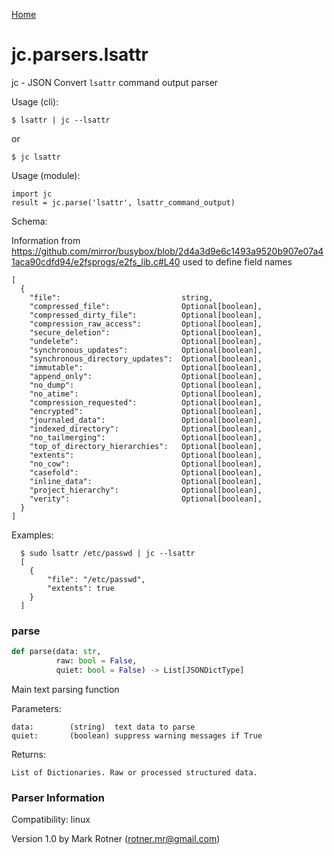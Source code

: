 [Home](https://kellyjonbrazil.github.io/jc/)
<a id="jc.parsers.lsattr"></a>

# jc.parsers.lsattr

jc - JSON Convert `lsattr` command output parser

Usage (cli):

    $ lsattr | jc --lsattr

or

    $ jc lsattr

Usage (module):

    import jc
    result = jc.parse('lsattr', lsattr_command_output)

Schema:

Information from https://github.com/mirror/busybox/blob/2d4a3d9e6c1493a9520b907e07a41aca90cdfd94/e2fsprogs/e2fs_lib.c#L40
used to define field names

    [
      {
        "file":                           string,
        "compressed_file":                Optional[boolean],
        "compressed_dirty_file":          Optional[boolean],
        "compression_raw_access":         Optional[boolean],
        "secure_deletion":                Optional[boolean],
        "undelete":                       Optional[boolean],
        "synchronous_updates":            Optional[boolean],
        "synchronous_directory_updates":  Optional[boolean],
        "immutable":                      Optional[boolean],
        "append_only":                    Optional[boolean],
        "no_dump":                        Optional[boolean],
        "no_atime":                       Optional[boolean],
        "compression_requested":          Optional[boolean],
        "encrypted":                      Optional[boolean],
        "journaled_data":                 Optional[boolean],
        "indexed_directory":              Optional[boolean],
        "no_tailmerging":                 Optional[boolean],
        "top_of_directory_hierarchies":   Optional[boolean],
        "extents":                        Optional[boolean],
        "no_cow":                         Optional[boolean],
        "casefold":                       Optional[boolean],
        "inline_data":                    Optional[boolean],
        "project_hierarchy":              Optional[boolean],
        "verity":                         Optional[boolean],
      }
    ]

Examples:

      $ sudo lsattr /etc/passwd | jc --lsattr
      [
        {
            "file": "/etc/passwd",
            "extents": true
        }
      ]

<a id="jc.parsers.lsattr.parse"></a>

### parse

```python
def parse(data: str,
          raw: bool = False,
          quiet: bool = False) -> List[JSONDictType]
```

Main text parsing function

Parameters:

    data:        (string)  text data to parse
    quiet:       (boolean) suppress warning messages if True

Returns:

    List of Dictionaries. Raw or processed structured data.

### Parser Information
Compatibility:  linux

Version 1.0 by Mark Rotner (rotner.mr@gmail.com)
